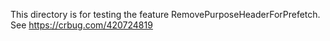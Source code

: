 This directory is for testing the feature RemovePurposeHeaderForPrefetch.  See https://crbug.com/420724819
